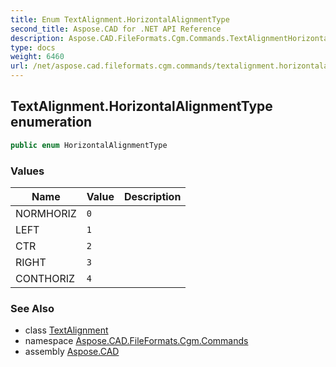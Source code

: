```yaml
---
title: Enum TextAlignment.HorizontalAlignmentType
second_title: Aspose.CAD for .NET API Reference
description: Aspose.CAD.FileFormats.Cgm.Commands.TextAlignmentHorizontalAlignmentType enum. 
type: docs
weight: 6460
url: /net/aspose.cad.fileformats.cgm.commands/textalignment.horizontalalignmenttype/
---
```

## TextAlignment.HorizontalAlignmentType enumeration

```csharp
public enum HorizontalAlignmentType
```

### Values

| Name | Value | Description |
| --- | --- | --- |
| NORMHORIZ | `0` |  |
| LEFT | `1` |  |
| CTR | `2` |  |
| RIGHT | `3` |  |
| CONTHORIZ | `4` |  |

### See Also

* class [TextAlignment](../textalignment/)
* namespace [Aspose.CAD.FileFormats.Cgm.Commands](../../aspose.cad.fileformats.cgm.commands/)
* assembly [Aspose.CAD](../../)


